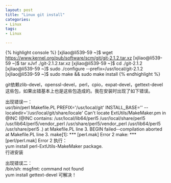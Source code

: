 ```yaml
---
layout: post
title: "Linux git install"
categories:
- Linux
tags:
- Linux 

--- 
```


{% highlight console %}
[xjliao@li539-59 ~]$ wget https://www.kernel.org/pub/software/scm/git/git-2.1.2.tar.xz
[xjliao@li539-59 ~]$ tar xJvf ./git-2.1.2.tar.xz
[xjliao@li539-59 ~]$ cd ./git-2.1.2
[xjliao@li539-59 ~]$ sudo ./configure --prefix=/usr/local/git-2.1.2
[xjliao@li539-59 ~]$ sudo make && sudo make install
{% endhighlight %}

git依赖zlib-devel，openssl-devel，perl，cpio，expat-devel，gettext-devel这些包，如果出错基本上也是这些包造成的。我在安装时出现了如下错误。
    
出现错误一：  
usr/bin/perl Makefile.PL PREFIX='/usr/local/git' INSTALL_BASE='' --localedir='/usr/local/git/share/locale'
Can't locate ExtUtils/MakeMaker.pm in @INC (@INC contains: /usr/local/lib64/perl5 /usr/local/share/perl5 /usr/lib64/perl5/vendor_perl /usr/share/perl5/vendor_perl /usr/lib64/perl5 /usr/share/perl5 .) at Makefile.PL line 3.
BEGIN failed--compilation aborted at Makefile.PL line 3.
make[1]: *** [perl.mak] Error 2
make: *** [perl/perl.mak] Error 2
执行：  
yum install perl-ExtUtils-MakeMaker package.  
行进安装  
  
出现错误二：  
 /bin/sh: msgfmt: command not found  
yum install gettext-devel
可解决！

